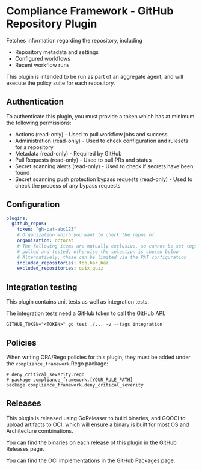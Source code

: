 # Compliance Framework - GitHub Repository Plugin

Fetches information regarding the repository, including

- Repository metadata and settings
- Configured workflows
- Recent workflow runs

This plugin is intended to be run as part of an aggregate agent, and will execute the policy suite for each repository.

## Authentication

To authenticate this plugin, you must provide a token which has at minimum the following permissions:

- Actions (read-only) - Used to pull workflow jobs and success
- Administration (read-only) - Used to check configuration and rulesets for a repository
- Metadata (read-only) - Required by GitHub
- Pull Requests (read-only) - Used to pull PRs and status
- Secret scanning alerts (read-only) - Used to check if secrets have been found
- Secret scanning push protection bypass requests (read-only) - Used to check the process of any bypass requests

## Configuration

```yaml
plugins:
  github_repos:
    token: "gh-pat-abc123"
    # Organization which you want to check the repos of
    organization: octocat
    # The following items are mutually exclusive, so cannot be set together. If neither are set, all repos are
    # pulled and tested, otherwise the selection is chosen below
    # Alternatively, these can be limited via the PAT configuration
    included_repositories: foo,bar,baz
    excluded_repositories: quix,quiz
```

## Integration testing

This plugin contains unit tests as well as integration tests.

The integration tests need a GitHub token to call the GitHub API.

```shell
GITHUB_TOKEN="<TOKEN>" go test ./... -v --tags integration
```

## Policies

When writing OPA/Rego policies for this plugin, they must be added under the `compliance_framework` Rego package:

```rego
# deny_critical_severity.rego
# package compliance_framework.[YOUR_RULE_PATH]
package compliance_framework.deny_critical_severity
```

## Releases

This plugin is released using GoReleaser to build binaries, and GOOCI to upload artifacts to OCI,
which will ensure a binary is built for most OS and Architecture combinations.

You can find the binaries on each release of this plugin in the GitHub Releases page.

You can find the OCI implementations in the GitHub Packages page.
